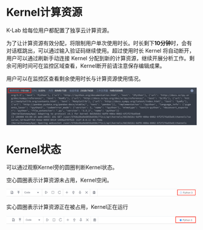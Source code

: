 # Kernel计算资源

K-Lab 给每位用户都配置了独享云计算资源。

为了让计算资源有效分配，将限制用户单次使用时长。时长剩下**10分钟**时，会有对话框跳出，可以通过输入验证码继续使用。超过使用时长 Kernel 将自动断开，用户可以通过刷新手动连接 Kernel 分配到新的计算资源，继续开展分析工作。剩余可用时间可在监控区域查看，Kernel断开前请注意保存编辑成果。

用户可以在监控区查看剩余使用时长与计算资源使用情况。

![image description](/image/monitor-time.png)

# Kernel状态

可以通过观察Kernel旁的圆圈判断Kernel状态。

空心圆圈表示计算资源未占用，Kernel空闲。

![image description](/image/Kernel状态-空闲.png)

实心圆圈表示计算资源正在被占用，Kernel正在运行

![image description](/image/Kernel状态-运行.png)

